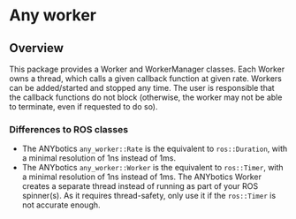 # Any worker

## Overview

This package provides a Worker and WorkerManager classes. Each Worker owns a thread, which calls a given callback function at given rate. Workers can be added/started and stopped any time.
The user is responsible that the callback functions do not block (otherwise, the worker may not be able to terminate, even if requested to do so).

### Differences to ROS classes

* The ANYbotics `any_worker::Rate` is the equivalent to `ros::Duration`, with a minimal resolution of 1ns instead of 1ms.
* The ANYbotics `any_worker::Worker` is the equivalent to `ros::Timer`, with a minimal resolution of 1ns instead of 1ms. The ANYbotics Worker creates a separate thread instead of running as part of your ROS spinner(s). As it requires thread-safety, only use it if the `ros::Timer` is not accurate enough.
